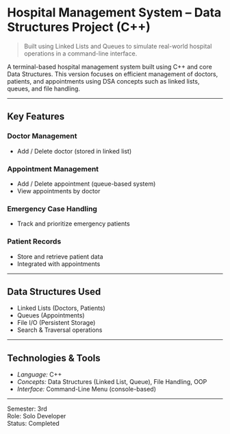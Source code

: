 #  Hospital Management System – Data Structures Project (C++)

>  Built using Linked Lists and Queues to simulate real-world hospital operations in a command-line interface.

A terminal-based hospital management system built using C++ and core Data Structures. This version focuses on efficient management of doctors, patients, and appointments using DSA concepts such as linked lists, queues, and file handling.

---

##  Key Features

###  Doctor Management
- Add / Delete doctor (stored in linked list)

###  Appointment Management
- Add / Delete appointment (queue-based system)
- View appointments by doctor

###  Emergency Case Handling
- Track and prioritize emergency patients

###  Patient Records
- Store and retrieve patient data
- Integrated with appointments

---

##  Data Structures Used

-  Linked Lists (Doctors, Patients)
-  Queues (Appointments)
-  File I/O (Persistent Storage)
-  Search & Traversal operations

---

##  Technologies & Tools

-  *Language:* C++  
-  *Concepts:* Data Structures (Linked List, Queue), File Handling, OOP  
-  *Interface:* Command-Line Menu (console-based)

---

 Semester: 3rd  
 Role: Solo Developer  
 Status: Completed
